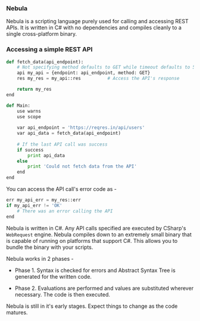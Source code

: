 ### Nebula
Nebula is a scripting language purely used for calling and accessing REST APIs. It is written in C# with no dependencies and compiles cleanly to a single cross-platform binary.


### Accessing a simple REST API
```py
def fetch_data(api_endpoint):
	# Not specifying method defaults to GET while timeout defaults to 5000ms
	api my_api = {endpoint: api_endpoint, method: GET}
	res my_res = my_api::res          # Access the API's response		

	return my_res
end

def Main:
	use warns
	use scope
	
	var api_endpoint = 'https://reqres.in/api/users'
	var api_data = fetch_data(api_endpoint)
	
    # If the last API call was success
	if success
		print api_data
	else
		print 'Could not fetch data from the API'
	end
end
```

You can access the API call's error code as -
```py
err my_api_err = my_res::err
if my_api_err != 'OK'
    # There was an error calling the API
end
```

Nebula is written in C#. Any API calls specified are executed by CSharp's `WebRequest` engine. Nebula compiles down to an extremely small binary that is capable of running on platforms that support C#. This allows you to bundle the binary with your scripts.

Nebula works in 2 phases -

* Phase 1. Syntax is checked for errors and Abstract Syntax Tree is generated for the written code.

* Phase 2. Evaluations are performed and values are substituted wherever necessary. The code is then executed.

Nebula is still in it's early stages. Expect things to change as the code matures.
